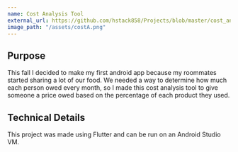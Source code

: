 ```yaml
---
name: Cost Analysis Tool
external_url: https://github.com/hstack858/Projects/blob/master/cost_analysis_code.dart
image_path: "/assets/costA.png"
---
```

## Purpose

This fall I decided to make my first android app because my roommates started sharing a lot of our food. We needed a way to determine how much each person owed every month, so I made this cost analysis tool to give someone a price owed based on the percentage of each product they used.

## Technical Details

This project was made using Flutter and can be run on an Android Studio VM.

